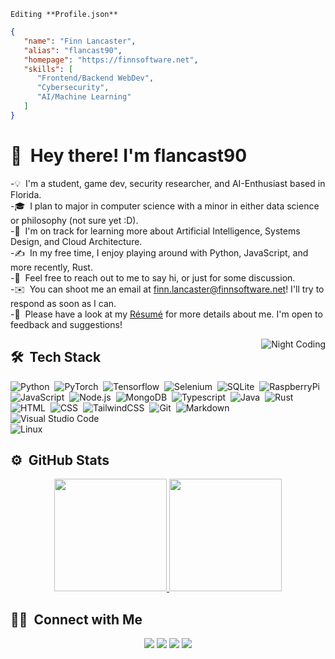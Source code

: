 ``Editing **Profile.json**``
```json
{
   "name": "Finn Lancaster",
   "alias": "flancast90",
   "homepage": "https://finnsoftware.net",
   "skills": [
      "Frontend/Backend WebDev",
      "Cybersecurity",
      "AI/Machine Learning"
   ]
}
```
# 👋 &nbsp;Hey there! I'm flancast90
-💡 &nbsp;I'm a student, game dev, security researcher, and AI-Enthusiast based in Florida.\
-🎓 &nbsp;I plan to major in computer science with a minor in either data science or philosophy (not sure yet :D).\
-🌱 &nbsp;I'm on track for learning more about Artificial Intelligence, Systems Design, and Cloud Architecture.\
-✍️ &nbsp;In my free time, I enjoy playing around with Python, JavaScript, and more recently, Rust.\
-💬 &nbsp;Feel free to reach out to me to say hi, or just for some discussion.\
-✉️ &nbsp;You can shoot me an email at finn.lancaster@finnsoftware.net! I'll try to respond as soon as I can.\
-📄 &nbsp;Please have a look at my [Résumé](https://www.finnsoftware.net) for more details about me. I'm open to feedback and suggestions!

<img alt="Night Coding" src="https://raw.githubusercontent.com/flancast90/flancast90/master/assets/Night-Coding.gif" align="right"/>

## 🛠 &nbsp;Tech Stack

![Python](https://raw.githubusercontent.com/devicons/devicon/master/icons/python/python-original.svg)&nbsp;
![PyTorch](https://raw.githubusercontent.com/devicons/devicon/master/icons/pytorch/pytorch-original-wordmark.svg)&nbsp;
![Tensorflow](https://raw.githubusercontent.com/devicons/devicon/master/icons/tensorflow/tensorflow-original-wordmark.svg)&nbsp;
![Selenium](https://raw.githubusercontent.com/devicons/devicon/master/icons/selenium/selenium-original.svg)&nbsp;
![SQLite](https://raw.githubusercontent.com/devicons/devicon/master/icons/sqlite/sqlite-original.svg)&nbsp;
![RaspberryPi](https://raw.githubusercontent.com/devicons/devicon/master/icons/raspberrypi/raspberrypi-original.svg)&nbsp;
![JavaScript](https://raw.githubusercontent.com/devicons/devicon/master/icons/javascript/javascript-plain.svg)&nbsp;
![Node.js](https://raw.githubusercontent.com/devicons/devicon/master/icons/nodejs/nodejs-original-wordmark.svg)&nbsp;
![MongoDB](https://raw.githubusercontent.com/devicons/devicon/master/icons/mongodb/mongodb-original-wordmark.svg)&nbsp;
![Typescript](https://raw.githubusercontent.com/devicons/devicon/master/icons/typescript/typescript-plain.svg)&nbsp;
![Java](https://raw.githubusercontent.com/devicons/devicon/master/icons/java/java-original.svg)&nbsp;
![Rust](https://raw.githubusercontent.com/devicons/devicon/master/icons/rust/rust-plain.svg)&nbsp;
![HTML](https://raw.githubusercontent.com/devicons/devicon/master/icons/html5/html5-original.svg)&nbsp;
![CSS](https://raw.githubusercontent.com/devicons/devicon/master/icons/css3/css3-original.svg)&nbsp;
![TailwindCSS](https://raw.githubusercontent.com/devicons/devicon/master/icons/tailwindcss/tailwindcss-plain.svg)&nbsp;
![Git](https://raw.githubusercontent.com/devicons/devicon/master/icons/git/git-original.svg)&nbsp;
![Markdown](https://raw.githubusercontent.com/devicons/devicon/master/icons/markdown/markdown-original.svg)\
![Visual Studio Code](https://raw.githubusercontent.com/devicons/devicon/master/icons/vscode/vscode-original.svg)&nbsp;\
![Linux](https://raw.githubusercontent.com/devicons/devicon/master/icons/linux/linux-original.svg)&nbsp;

## ⚙️ &nbsp;GitHub Stats

<p align="center">
<a href="https://github.com/flancast90">
  <img height="180em" src="https://github-readme-stats.vercel.app/api?username=flancast90&theme=github_dark&layout=compact&show_icons=true&border=false&include_all_commits=true&count_private=true&hide_border=true"/>
  <img height="180em" src="https://github-readme-stats.vercel.app/api/top-langs/?username=flancast90&layout=compact&theme=github_dark&langs_count=8&show_icons=true&border=false&include_all_commits=true&count_private=true&hide_border=true"/>
</a>
</p>

## 🤝🏻 &nbsp;Connect with Me

<p align="center">
<a href="https://www.finnsoftware.net"><img src="https://img.shields.io/badge/-finnsoftware.net-3423A6?style=for-the-badge&logo=Google-Chrome&logoColor=white"/></a>
<a href="https://www.linkedin.com/in/finn-lancaster-a21671219"><img src="https://img.shields.io/badge/-Finn%20Lancaster-0077B5?style=for-the-badge&logo=Linkedin&logoColor=white"/></a>
<a href="mailto:finn.lancaster@finnsoftware.net"><img src="https://img.shields.io/badge/-finn.lancaster@finnsoftware.net-D14836?style=for-the-badge&logo=Gmail&logoColor=white"/></a>
<a href="https://discord.com/users/821777475587276802"><img src="https://img.shields.io/badge/-@flancast90-E4405F?style=for-the-badge&logo=Discord&logoColor=white"/></a>
</p>
